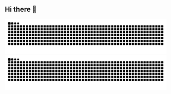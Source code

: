 ## Hi there 👋

![dark_snake](https://raw.githubusercontent.com/Huaijin2005/Huaijin2005/output/github-contribution-grid-snake-dark.svg)
![light_snake](https://raw.githubusercontent.com/Huaijin2005/Huaijin2005/output/github-contribution-grid-snake.svg)

<!--
**Huaijin2005/Huaijin2005** is a ✨ _special_ ✨ repository because its `README.md` (this file) appears on your GitHub profile.

Here are some ideas to get you started:

- 🔭 I’m currently working on ...
- 🌱 I’m currently learning ...
- 👯 I’m looking to collaborate on ...
- 🤔 I’m looking for help with ...
- 💬 Ask me about ...
- 📫 How to reach me: ...
- 😄 Pronouns: ...
- ⚡ Fun fact: ...
-->
